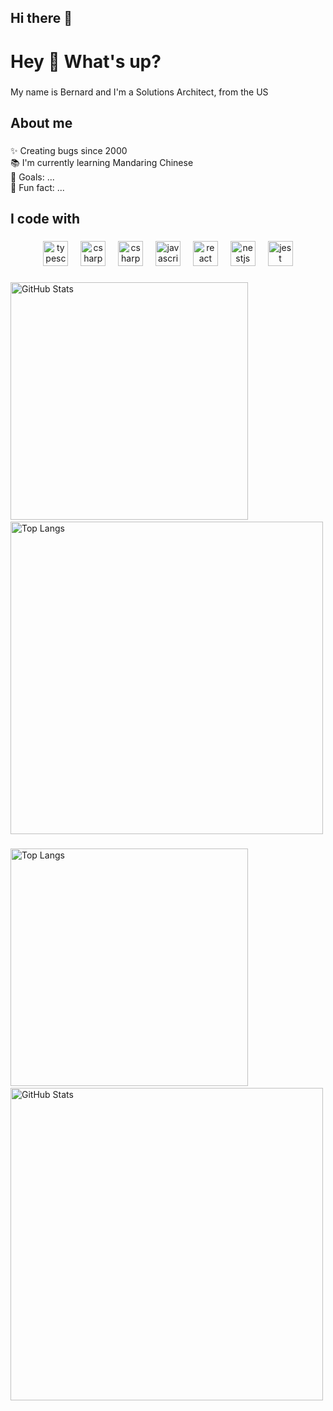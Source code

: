 ## Hi there 👋

<!--
**bernardlawes/bernardlawes** is a ✨ _special_ ✨ repository because its `README.md` (this file) appears on your GitHub profile.

Here are some ideas to get you started:

- 🔭 I’m currently working on ...
- 🌱 I’m currently learning ...
- 👯 I’m looking to collaborate on ...
- 🤔 I’m looking for help with ...
- 💬 Ask me about ...
- 📫 How to reach me: ...
- 😄 Pronouns: ...
- ⚡ Fun fact: ...
-->

<h1 align="left">Hey 👋 What's up?</h1>

###

<p align="left">My name is Bernard and I'm a Solutions Architect, from the US</p>

###

<h2 align="left">About me</h2>

###

<p align="left">✨ Creating bugs since 2000<br>📚 I'm currently learning Mandaring Chinese<br>🎯 Goals: ...<br>🎲 Fun fact: ...</p>

###

<h2 align="left">I code with</h2>

###

<div>
    <div align="center" width="380">
      <img src="https://cdn.jsdelivr.net/gh/devicons/devicon/icons/python/python-original.svg" height="40" alt="typescript logo"  />
      <img width="12" />
      <img src="https://cdn.jsdelivr.net/gh/devicons/devicon/icons/cplusplus/cplusplus-original.svg" height="40" alt="csharp logo"  />
      <img width="12" />
      <img src="https://cdn.jsdelivr.net/gh/devicons/devicon/icons/csharp/csharp-original.svg" height="40" alt="csharp logo"  />
      <img width="12" />
      <img src="https://cdn.jsdelivr.net/gh/devicons/devicon/icons/javascript/javascript-original.svg" height="40" alt="javascript logo"  />
      <img width="12" />
      <img src="https://cdn.jsdelivr.net/gh/devicons/devicon/icons/php/php-original.svg" height="40" alt="react logo"  />
      <img width="12" />
      <img src="https://cdn.jsdelivr.net/gh/devicons/devicon/icons/matlab/matlab-original.svg" height="40" alt="nestjs logo"  />
      <img width="12" />
      <img src="https://cdn.jsdelivr.net/gh/devicons/devicon/icons/json/json-original.svg" height="40" alt="jest logo"  />
    </div>
</div>

###

<p align="left">
  <img width="380"  src="https://img.shields.io/github/followers/bernardlawes?label=Follow&style=social&show_icons=true&theme=tokyonight" alt="GitHub Stats" />
    &nbsp;&nbsp;&nbsp;
  <img width="500" src="https://github-readme-streak-stats.herokuapp.com/?user=bernardlawes&layout=compact&theme=tokyonight" alt="Top Langs" />
</p>
    
###

<p align="left">
  <img width="380" src="https://github-readme-stats.vercel.app/api/top-langs/?username=bernardlawes&layout=compact&theme=tokyonight" alt="Top Langs" />
    &nbsp;&nbsp;&nbsp;
  <img width="500"  src="https://github-readme-stats.vercel.app/api?username=bernardlawes&show_icons=true&theme=tokyonight" alt="GitHub Stats" />
  
</p>





<p align="center">
  
</p>



